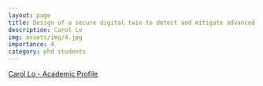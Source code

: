 ```yaml
---
layout: page
title: Design of a secure digital twin to detect and mitigate advanced persistent threats on cyber-physical systems in smart manufacturing
description: Carol Lo
img: assets/img/4.jpg
importance: 4
category: phd students
---
```


[Carol Lo - Academic Profile](https://people.uwe.ac.uk/Person/CarolLo)